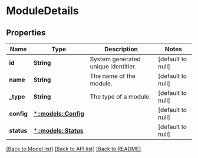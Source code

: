 # ModuleDetails

## Properties
Name | Type | Description | Notes
------------ | ------------- | ------------- | -------------
**id** | **String** | System generated unique identitier. | [default to null]
**name** | **String** | The name of the module. | [default to null]
**_type** | **String** | The type of a module. | [default to null]
**config** | [***::models::Config**](Config.md) |  | [default to null]
**status** | [***::models::Status**](Status.md) |  | [default to null]

[[Back to Model list]](../README.md#documentation-for-models) [[Back to API list]](../README.md#documentation-for-api-endpoints) [[Back to README]](../README.md)


